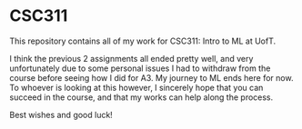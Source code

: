 # CSC311
This repository contains all of my work for CSC311: Intro to ML at UofT.

I think the previous 2 assignments all ended pretty well, and very unfortunately due to some personal issues I had to withdraw from the course before seeing how I did for A3. My journey to ML ends here for now. To whoever is looking at this however, I sincerely hope that you can succeed in the course, and that my works can help along the process. 

Best wishes and good luck!
